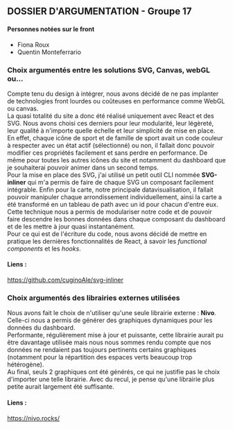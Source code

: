 ## DOSSIER D'ARGUMENTATION - Groupe 17
#### Personnes notées sur le front
- Fiona Roux
- Quentin Monteferrario


### Choix argumentés entre les solutions SVG, Canvas, webGL ou...
Compte tenu du design à intégrer, nous avons décidé de ne pas implanter de technologies front lourdes ou coûteuses en performance comme WebGL ou canvas.  
La quasi totalité du site a donc été réalisé uniquement avec React et des SVG. Nous avons choisi ces derniers pour leur modularité, leur légèreté, leur qualité à n'importe quelle échelle et leur simplicité de mise en place.  
En effet, chaque icône de sport et de famille de sport avait un code couleur à respecter avec un état actif (sélectionné) ou non, il fallait donc pouvoir modifier ces propriétés facilement et sans perdre en performance. De même pour toutes les autres icônes du site et notamment du dashboard que je souhaiterai pouvoir animer dans un second temps.  
Pour la mise en place des SVG, j'ai utilisé un petit outil CLI nommée **SVG-inliner** qui m'a permis de faire de chaque SVG un composant facilement intégrable.
Enfin pour la carte, notre principale datavisualisation, il fallait pouvoir manipuler chaque arrondissement individuellement, ainsi la carte a été transformé en un tableau de path avec un id pour chacun d'entre eux. Cette technique nous a permis de modulariser notre code et de pouvoir faire descendre les bonnes données dans chaque composant du dashboard et de les mettre à jour quasi instantanément.  
Pour ce qui est de l'écriture du code, nous avons décidé de mettre en pratique les dernières fonctionnalités de React, à savoir les *functional components* et les *hooks*.  
#### Liens :
https://github.com/cuginoAle/svg-inliner

### Choix argumentés des librairies externes utilisées
Nous avons fait le choix de n'utiliser qu'une seule librairie externe : **Nivo**. Celle-ci nous a permis de générer des graphiques dynamiques pour les données du dashboard.  
Performante, régulièrement mise à jour et puissante, cette librairie aurait pu être davantage utilisée mais nous nous sommes rendu compte que nos données ne rendaient pas toujours pertinents certains graphiques (notamment pour la répartition des espaces verts beaucoup trop hétérogène).  
Au final, seuls 2 graphiques ont été générés, ce qui ne justifie pas le choix d'importer une telle librairie.
Avec du recul, je pense qu'une librairie plus petite aurait largement été suffisante.
#### Liens :
https://nivo.rocks/ 